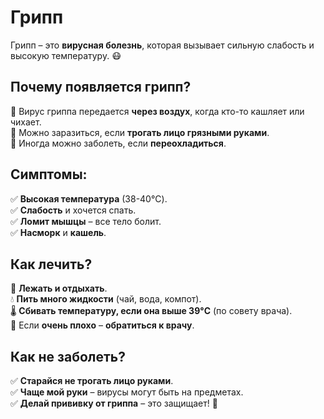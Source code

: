 # Грипп

Грипп – это **вирусная болезнь**, которая вызывает сильную слабость и высокую температуру. 😷  

## Почему появляется грипп?
🔹 Вирус гриппа передается **через воздух**, когда кто-то кашляет или чихает.  
🔹 Можно заразиться, если **трогать лицо грязными руками**.  
🔹 Иногда можно заболеть, если **переохладиться**.  

## Симптомы:
✅ **Высокая температура** (38-40°C).  
✅ **Слабость** и хочется спать.  
✅ **Ломит мышцы** – все тело болит.  
✅ **Насморк** и **кашель**.  

## Как лечить?
🛌 **Лежать и отдыхать**.  
💧 **Пить много жидкости** (чай, вода, компот).  
🌡 **Сбивать температуру, если она выше 39°C** (по совету врача).  
🏥 Если **очень плохо** – **обратиться к врачу**.  

## Как не заболеть?
✅ **Старайся не трогать лицо руками**.  
✅ **Чаще мой руки** – вирусы могут быть на предметах.  
✅ **Делай прививку от гриппа** – это защищает! 💉  
